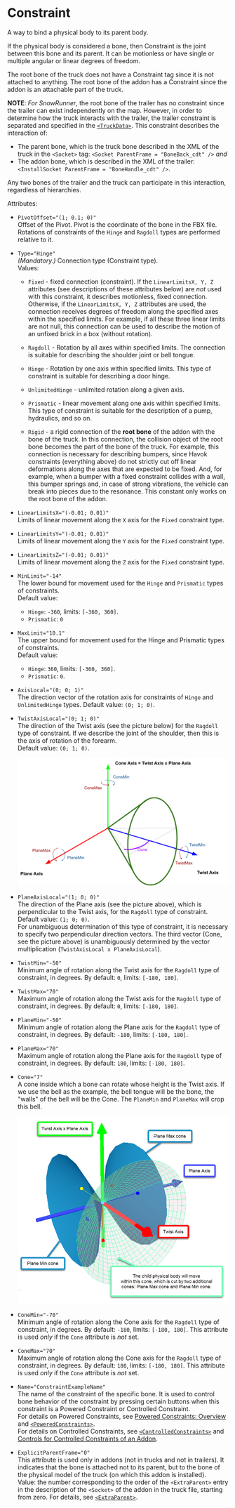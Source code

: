 # Constraint

A way to bind a physical body to its parent body.

If the physical body is considered a bone, then Constraint is the joint between this bone and its parent. It can be motionless or have single or multiple angular or linear degrees of freedom.

The root bone of the truck does not have a Constraint tag since it is not attached to anything.
The root bone of the addon has a Constraint since the addon is an attachable part of the truck.

**NOTE**: *For SnowRunner*, the root bone of the trailer has no constraint since the trailer can exist independently on the map. However, in order to determine how the truck interacts with the trailer, the trailer constraint is separated and specified in the [`<TruckData>`](./../../../truckdata/index.md). This constraint describes the interaction of:

-   The parent bone, which is the truck bone described in the XML of the truck in the `<Socket>` tag: `<Socket ParentFrame = "BoneBack_cdt" />`
    *and*
-   The addon bone, which is described in the XML of the trailer: `<InstallSocket ParentFrame = "BoneHandle_cdt" />`.

Any two bones of the trailer and the truck can participate in this interaction, regardless of hierarchies.

Attributes:

-   `PivotOffset="(1; 0.1; 0)"`  
    Offset of the Pivot. Pivot is the coordinate of the bone in the FBX file. Rotations of constraints of the `Hinge` and `Ragdoll` types are performed relative to it.

-   `Type="Hinge"`  
    *(Mandatory.)* Connection type (Constraint type).  
    Values:
    -   `Fixed` - fixed connection (constraint). If the `LinearLimitsX, Y, Z` attributes (see descriptions of these attributes below) are *not* used with this constraint, it describes motionless, fixed connection. Otherwise, if the `LinearLimitsX, Y, Z` attributes are used, the connection receives degrees of freedom along the specified axes within the specified limits. For example, if all these three linear limits are not null, this connection can be used to describe the motion of an unfixed brick in a box (without rotation).

    -   `Ragdoll` - Rotation by all axes within specified limits. The connection is suitable for describing the shoulder joint or bell tongue.

    -   `Hinge` - Rotation by one axis within specified limits. This type of constraint is suitable for describing a door hinge.

    -   `UnlimitedHinge` - unlimited rotation along a given axis.

    -   `Prismatic` - linear movement along one axis within specified limits. This type of constraint is suitable for the description of a pump, hydraulics, and so on.

    -   `Rigid` - a rigid connection of the **root bone** of the addon with the bone of the truck. In this connection, the collision object of the root bone becomes the part of the bone of the truck. For example, this connection is necessary for describing bumpers, since Havok constraints (everything above) do not strictly cut off linear deformations along the axes that are expected to be fixed. And, for example, when a bumper with a fixed constraint collides with a wall, this bumper springs and, in case of strong vibrations, the vehicle can break into pieces due to the resonance. This constant only works on the root bone of the addon.

-   `LinearLimitsX="(-0.01; 0.01)"`  
    Limits of linear movement along the `X` axis for the `Fixed` constraint type.

-   `LinearLimitsY="(-0.01; 0.01)"`  
    Limits of linear movement along the `Y` axis for the `Fixed` constraint type.

-   `LinearLimitsZ="(-0.01; 0.01)"`  
    Limits of linear movement along the `Z` axis for the `Fixed` constraint type.

-   `MinLimit="-14"`  
    The lower bound for movement used for the `Hinge` and `Prismatic` types of constraints.  
    Default value:

    -   `Hinge`: `-360`, limits: `[-360, 360]`.
    -   `Prismatic`: `0`

-   `MaxLimit="10.1"`  
    The upper bound for movement used for the Hinge and Prismatic types of constraints.  
    Default value:

    -   `Hinge`: `360`, limits: `[-360, 360]`.
    -   `Prismatic`: `0`.

-   `AxisLocal="(0; 0; 1)"`  
    The direction vector of the rotation axis for constraints of `Hinge` and `UnlimitedHinge` types. Default value: `(0; 1; 0)`.

-   `TwistAxisLocal="(0; 1; 0)"`  
    The direction of the Twist axis (see the picture below) for the `Ragdoll` type of constraint. If we describe the joint of the shoulder, then this is the axis of rotation of the forearm.  
    Default value: `(0; 1; 0)`. 
   
    ![Twist, Cone, and Plane axes](./media/twist_plane_and_cone_axes.png)

-   `PlaneAxisLocal="(1; 0; 0)"`  
    The direction of the Plane axis (see the picture above), which is perpendicular to the Twist axis, for the `Ragdoll` type of constraint. Default value: `(1; 0; 0)`.  
    For unambiguous determination of this type of constraint, it is necessary to specify two perpendicular direction vectors. The third vector (Cone, see the picture above) is unambiguously determined by the vector multiplication (`TwistAxisLocal x PlaneAxisLocal`).  

-   `TwistMin="-50"`  
    Minimum angle of rotation along the Twist axis for the `Ragdoll` type of constraint, in degrees. By default: `0`, limits: `[-180, 180]`.

-   `TwistMax="70"`  
    Maximum angle of rotation along the Twist axis for the `Ragdoll` type of constraint, in degrees. By default: `0`, limits: `[-180, 180]`.

-   `PlaneMin="-50"`  
    Minimum angle of rotation along the Plane axis for the `Ragdoll` type of constraint, in degrees. By default: `-180`, limits: `[-180, 180]`.

-   `PlaneMax="70"`  
    Maximum angle of rotation along the Plane axis for the `Ragdoll` type of constraint, in degrees. By default: `180`, limits: `[-180, 180]`.

-   `Cone="7"`  
    A cone inside which a bone can rotate whose height is the Twist axis. If we use the bell as the example, the bell tongue will be the bone, the "walls" of the bell will be the Cone. The `PlaneMin` and `PlaneMax` will crop this bell.  

    ![plane cones intersecting the movement cone](./media/plane_cones_intersecting_the_movement_cone.png)

-   `ConeMin="-70"`  
    Minimum angle of rotation along the Cone axis for the `Ragdoll` type of constraint, in degrees. By default: `-180`, limits: `[-180, 180]`. This attribute is used *only* if the `Cone` attribute is *not* set.

-   `ConeMax="70"`  
    Maximum angle of rotation along the Cone axis for the `Ragdoll` type of constraint, in degrees. By default: `180`, limits: `[-180, 180]`. This attribute is used *only* if the `Cone` attribute is *not* set.

-   `Name="ConstraintExampleName"`  
    The name of the constraint of the specific bone. It is used to control bone behavior of the constraint by pressing certain buttons when this constraint is a Powered Constraint or Controlled Constraint.   
    For details on Powered Constraints, see [Powered Constraints: Overview](./../../../../../additional_info_on_trucks/powered_constraints/powered_constraints_overview.md) and [`<PoweredConstraints>`](./../../../poweredconstraints/index.md).  
    For details on Controlled Constraints, see [`<ControlledConstraints>`](./../../../controlledconstraints/index.md) and [Controls for Controlled Constraints of an Addon](./../../../../../additional_info_on_trucks/addons_selected_info/17_1_2___controls_for__controlled__constraints_of_an__addon.md).

-   `ExplicitParentFrame="0"`  
    This attribute is used only in addons (not in trucks and not in trailers). It indicates that the bone is attached not to its parent, but to the bone of the physical model of the truck (on which this addon is installed).   
    Value: the number corresponding to the order of the `<ExtraParent>` entry in the description of the `<Socket>` of the addon in the truck file, starting from zero. For details, see [`<ExtraParent>`](./../../../gamedata/addonsockets/socket/extraparent/index.md).



